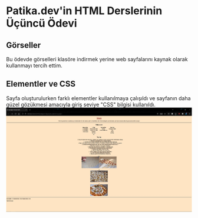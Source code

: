 # Patika.dev'in HTML Derslerinin Üçüncü Ödevi

## Görseller

Bu ödevde görselleri klasöre indirmek yerine web sayfalarını kaynak olarak kullanmayı tercih ettim.

## Elementler ve CSS

Sayfa oluşturulurken farklı elementler kullanılmaya çalışıldı ve sayfanın daha güzel gözükmesi amacıyla giriş seviye "CSS" bilgisi kullanıldı.
![HTML Ödev 3 | Yemek Tarifi](/FrontendBeginner/HTML/3-YemekTarifi/YemekTarifi.jpg "HTML Ödev 3 | Yemek Tarifi")
